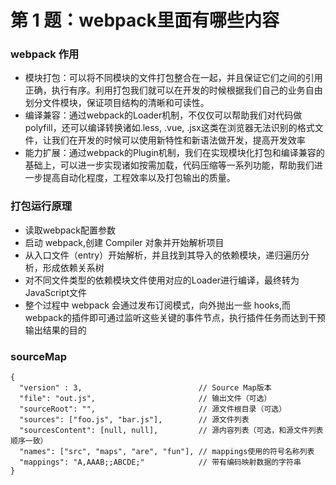 # 第 1 题：webpack里面有哪些内容

### webpack 作用

* 模块打包：可以将不同模块的文件打包整合在一起，并且保证它们之间的引用正确，执行有序。利用打包我们就可以在开发的时候根据我们自己的业务自由划分文件模块，保证项目结构的清晰和可读性。
* 编译兼容：通过webpack的Loader机制，不仅仅可以帮助我们对代码做polyfill，还可以编译转换诸如.less, .vue, .jsx这类在浏览器无法识别的格式文件，让我们在开发的时候可以使用新特性和新语法做开发，提高开发效率
* 能力扩展：通过webpack的Plugin机制，我们在实现模块化打包和编译兼容的基础上，可以进一步实现诸如按需加载，代码压缩等一系列功能，帮助我们进一步提高自动化程度，工程效率以及打包输出的质量。

### 打包运行原理

* 读取webpack配置参数
* 启动 webpack,创建 Compiler 对象并开始解析项目
* 从入口文件（entry）开始解析，并且找到其导入的依赖模块，递归遍历分析，形成依赖关系树
* 对不同文件类型的依赖模块文件使用对应的Loader进行编译，最终转为JavaScript文件
* 整个过程中 webpack 会通过发布订阅模式，向外抛出一些 hooks,而 webpack的插件即可通过监听这些关键的事件节点，执行插件任务而达到干预输出结果的目的

### sourceMap 

```
{
  "version" : 3,                          // Source Map版本
  "file": "out.js",                       // 输出文件（可选）
  "sourceRoot": "",                       // 源文件根目录（可选）
  "sources": ["foo.js", "bar.js"],        // 源文件列表
  "sourcesContent": [null, null],         // 源内容列表（可选，和源文件列表顺序一致）
  "names": ["src", "maps", "are", "fun"], // mappings使用的符号名称列表
  "mappings": "A,AAAB;;ABCDE;"            // 带有编码映射数据的字符串
}
```
